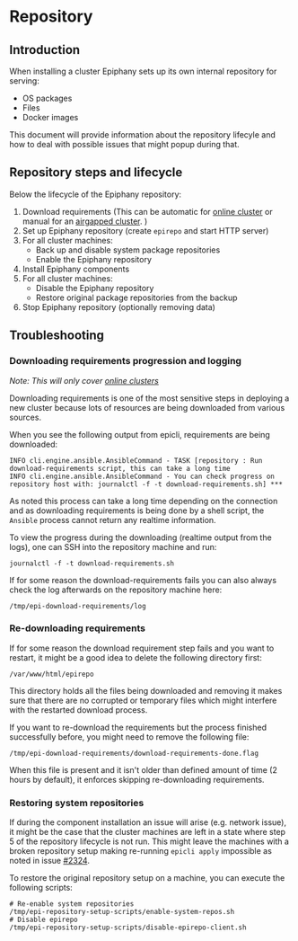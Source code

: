 # Repository

## Introduction

When installing a cluster Epiphany sets up its own internal repository for serving:

- OS packages
- Files
- Docker images

This document will provide information about the repository lifecyle and how to deal with possible issues that might popup during that.

## Repository steps and lifecycle

Below the lifecycle of the Epiphany repository:

1. Download requirements (This can be automatic for [online cluster](./CLUSTER.md#how-to-create-an-epiphany-cluster-on-existing-infrastructure) or manual for an [airgapped cluster](./CLUSTER.md#how-to-create-an-epiphany-cluster-on-existing-air-gapped-infrastructure). )
2. Set up Epiphany repository (create `epirepo` and start HTTP server)
3. For all cluster machines:
   - Back up and disable system package repositories
   - Enable the Epiphany repository
4. Install Epiphany components
5. For all cluster machines:
   - Disable the Epiphany repository
   - Restore original package repositories from the backup
6. Stop Epiphany repository (optionally removing data)

## Troubleshooting

### Downloading requirements progression and logging

*Note: This will only cover [online clusters](./CLUSTER.md#how-to-create-an-epiphany-cluster-on-existing-infrastructure)*

Downloading requirements is one of the most sensitive steps in deploying a new cluster because lots of resources are being downloaded from various sources.

When you see the following output from epicli, requirements are being downloaded:

```shell
INFO cli.engine.ansible.AnsibleCommand - TASK [repository : Run download-requirements script, this can take a long time
INFO cli.engine.ansible.AnsibleCommand - You can check progress on repository host with: journalctl -f -t download-requirements.sh] ***
```

As noted this process can take a long time depending on the connection and as downloading requirements is being done by a shell script, the ```Ansible``` process cannot return any realtime information.

To view the progress during the downloading (realtime output from the logs), one can SSH into the repository machine and run:

```shell
journalctl -f -t download-requirements.sh
```

If for some reason the download-requirements fails you can also always check the log afterwards on the repository machine here:

```shell
/tmp/epi-download-requirements/log
```

### Re-downloading requirements

If for some reason the download requirement step fails and you want to restart, it might be a good idea to delete the following directory first:

```shell
/var/www/html/epirepo
```

This directory holds all the files being downloaded and removing it makes sure that there are no corrupted or temporary files which might interfere with the restarted download process.

If you want to re-download the requirements but the process finished successfully before, you might need to remove the following file:

```shell
/tmp/epi-download-requirements/download-requirements-done.flag
```

When this file is present and it isn't older than defined amount of time (2 hours by default), it enforces skipping re-downloading requirements.

### Restoring system repositories

If during the component installation an issue will arise (e.g. network issue), it might be the case that the cluster machines are left in a state where step 5 of the repository lifecycle is not run. This might leave the machines with a broken repository setup making re-running ```epicli apply``` impossible as noted in issue [#2324](https://github.com/epiphany-platform/epiphany/issues/2324).

To restore the original repository setup on a machine, you can execute the following scripts:

```shell
# Re-enable system repositories
/tmp/epi-repository-setup-scripts/enable-system-repos.sh
# Disable epirepo
/tmp/epi-repository-setup-scripts/disable-epirepo-client.sh
```
